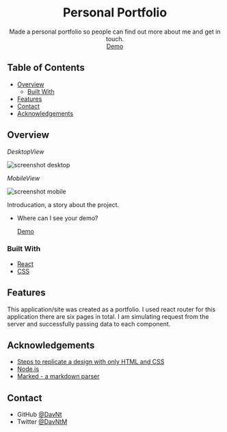 <!-- Please update value in the {}  -->

<h1 align="center">Personal Portfolio</h1>

<div align="center">
  Made a personal portfolio so people can find out more about me and get in touch.
</div>

<div align="center">
  <h30>
    <a href="aleksamitic.com">
      Demo
    </a>
    </h30>
</div>

<!-- TABLE OF CONTENTS -->

## Table of Contents

- [Overview](#overview)
  - [Built With](#built-with)
- [Features](#features)
- [Contact](#contact)
- [Acknowledgements](#acknowledgements)

<!-- OVERVIEW -->

## Overview

_DesktopView_

![screenshot desktop](./public/images/aleksamitic.com.png?raw=true)

_MobileView_

![screenshot mobile](./public/images/aleksamitic.com_mobile.png?raw=true)

Introducation, a story about the project.

- Where can I see your demo?

  <a href="aleksamitic.com">
    Demo
  </a>

### Built With

<!-- This section should list any major frameworks that you built your project using. Here are a few examples.-->

- [React](https://reactjs.org/)
- [CSS](https://www.w3schools.com/css/default.asp)

## Features

<!-- List the features of your application or follow the template. Don't share the figma file here :) -->

This application/site was created as a portfolio. I used react router for this application there are six pages in total.
I am simulating request from the server and successfully passing data to each component.

## Acknowledgements

<!-- This section should list any articles or add-ons/plugins that helps you to complete the project. This is optional but it will help you in the future. For example -->

- [Steps to replicate a design with only HTML and CSS](https://devchallenges-blogs.web.app/how-to-replicate-design/)
- [Node.js](https://nodejs.org/)
- [Marked - a markdown parser](https://github.com/chjj/marked)

## Contact

- GitHub [@DavNt](https://github.com/alexomon018)
- Twitter [@DavNtM](https://twitter.com/alexomon018)

